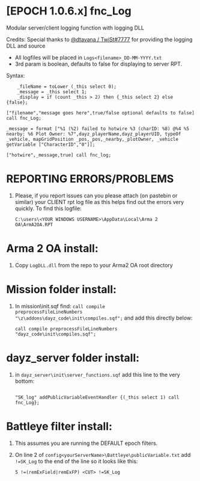 # [EPOCH 1.0.6.x] fnc_Log
Modular server/client logging function with logging DLL

Credits:
Special thanks to [@dtavana / TwiSt#7777](https://github.com/dtavana/LogDLL) for providing the logging DLL and source

* All logfiles will be placed in <code>Logs\<filename>_DD-MM-YYYY.txt</code>
* 3rd param is boolean, defaults to false for displaying to server RPT.

Syntax:

```sqf
	_fileName = toLower (_this select 0);
	_message = _this select 1;
	_display = if (count _this > 2) then {_this select 2} else {false};
```

```sqf
["filename","message goes here",true/false optional defaults to false] call fnc_Log;
```

```sqf
_message = format ["%1 (%2) failed to hotwire %3 (charID: %8) @%4 %5 nearby: %6 Plot Owner: %7",dayz_playerName,dayz_playerUID, typeOf _vehicle, mapGridPosition _pos,_pos,_nearby,_plotOwner, _vehicle getVariable ["CharacterID","0"]];

["hotwire",_message,true] call fnc_log;
```

# REPORTING ERRORS/PROBLEMS

1. Please, if you report issues can you please attach (on pastebin or similar) your CLIENT rpt log file as this helps find out the errors very quickly. To find this logfile:

	```sqf
	C:\users\<YOUR WINDOWS USERNAME>\AppData\Local\Arma 2 OA\ArmA2OA.RPT
	```

# Arma 2 OA install:

1. Copy <code>LogDLL.dll</code> from the repo to your Arma2 OA root directory

# Mission folder install:

1. In mission\init.sqf find: <code>call compile preprocessFileLineNumbers "\z\addons\dayz_code\init\compiles.sqf";</code> and add this directly below:

	```sqf
	call compile preprocessFileLineNumbers "dayz_code\init\compiles.sqf";
	```

# dayz_server folder install:

1. in <code>dayz_server\init\server_functions.sqf</code> add this line to the very bottom:

	```sqf

	"SK_log" addPublicVariableEventHandler {(_this select 1) call fnc_Log};

	```

# Battleye filter install:

1. This assumes you are running the DEFAULT epoch filters.

2. On line 2 of <code>config\<yourServerName>\Battleye\publicVariable.txt</code> add <code>!=SK_Log</code> to the end of the line so it looks like this:
	```sqf
	5 !=(remExField|remExFP) <CUT> !=SK_Log
	```

